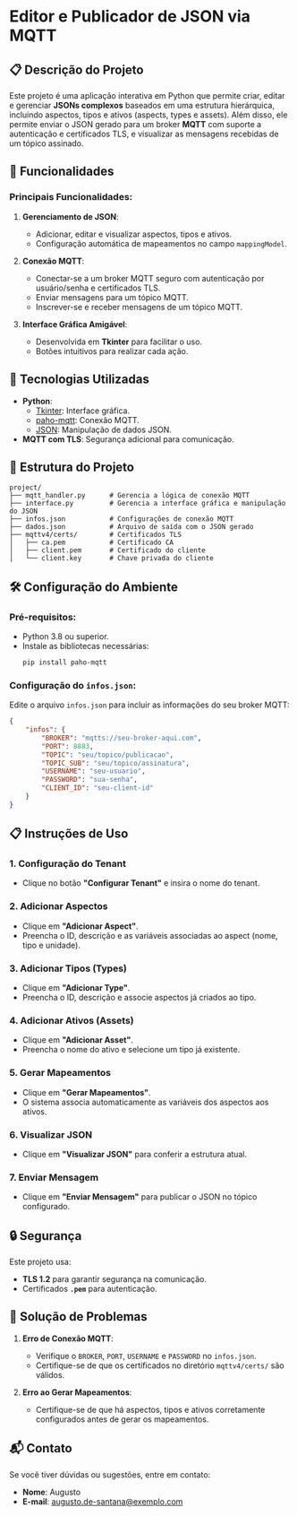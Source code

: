 
# Editor e Publicador de JSON via MQTT

## 📋 Descrição do Projeto

Este projeto é uma aplicação interativa em Python que permite criar, editar e gerenciar **JSONs complexos** baseados em uma estrutura hierárquica, incluindo aspectos, tipos e ativos (aspects, types e assets). Além disso, ele permite enviar o JSON gerado para um broker **MQTT** com suporte a autenticação e certificados TLS, e visualizar as mensagens recebidas de um tópico assinado.

## 🔧 Funcionalidades

### Principais Funcionalidades:
1. **Gerenciamento de JSON**:
   - Adicionar, editar e visualizar aspectos, tipos e ativos.
   - Configuração automática de mapeamentos no campo `mappingModel`.

2. **Conexão MQTT**:
   - Conectar-se a um broker MQTT seguro com autenticação por usuário/senha e certificados TLS.
   - Enviar mensagens para um tópico MQTT.
   - Inscrever-se e receber mensagens de um tópico MQTT.

3. **Interface Gráfica Amigável**:
   - Desenvolvida em **Tkinter** para facilitar o uso.
   - Botões intuitivos para realizar cada ação.

## 🚀 Tecnologias Utilizadas

- **Python**:
  - [Tkinter](https://docs.python.org/3/library/tkinter.html): Interface gráfica.
  - [paho-mqtt](https://www.eclipse.org/paho/): Conexão MQTT.
  - [JSON](https://docs.python.org/3/library/json.html): Manipulação de dados JSON.
- **MQTT com TLS**: Segurança adicional para comunicação.

## 📂 Estrutura do Projeto

```
project/
├── mqtt_handler.py      # Gerencia a lógica de conexão MQTT
├── interface.py         # Gerencia a interface gráfica e manipulação do JSON
├── infos.json           # Configurações de conexão MQTT
├── dados.json           # Arquivo de saída com o JSON gerado
├── mqttv4/certs/        # Certificados TLS
│   ├── ca.pem           # Certificado CA
│   ├── client.pem       # Certificado do cliente
│   └── client.key       # Chave privada do cliente
```

## 🛠️ Configuração do Ambiente

### Pré-requisitos:
- Python 3.8 ou superior.
- Instale as bibliotecas necessárias:
  ```bash
  pip install paho-mqtt
  ```

### Configuração do `infos.json`:
Edite o arquivo `infos.json` para incluir as informações do seu broker MQTT:
```json
{
    "infos": {
        "BROKER": "mqtts://seu-broker-aqui.com",
        "PORT": 8883,
        "TOPIC": "seu/topico/publicacao",
        "TOPIC_SUB": "seu/topico/assinatura",
        "USERNAME": "seu-usuario",
        "PASSWORD": "sua-senha",
        "CLIENT_ID": "seu-client-id"
    }
}
```

## 📋 Instruções de Uso

### 1. Configuração do Tenant
- Clique no botão **"Configurar Tenant"** e insira o nome do tenant.

### 2. Adicionar Aspectos
- Clique em **"Adicionar Aspect"**.
- Preencha o ID, descrição e as variáveis associadas ao aspect (nome, tipo e unidade).

### 3. Adicionar Tipos (Types)
- Clique em **"Adicionar Type"**.
- Preencha o ID, descrição e associe aspectos já criados ao tipo.

### 4. Adicionar Ativos (Assets)
- Clique em **"Adicionar Asset"**.
- Preencha o nome do ativo e selecione um tipo já existente.

### 5. Gerar Mapeamentos
- Clique em **"Gerar Mapeamentos"**.
- O sistema associa automaticamente as variáveis dos aspectos aos ativos.

### 6. Visualizar JSON
- Clique em **"Visualizar JSON"** para conferir a estrutura atual.

### 7. Enviar Mensagem
- Clique em **"Enviar Mensagem"** para publicar o JSON no tópico configurado.

## 🔒 Segurança

Este projeto usa:
- **TLS 1.2** para garantir segurança na comunicação.
- Certificados **`.pem`** para autenticação.

## 🐞 Solução de Problemas

1. **Erro de Conexão MQTT**:
   - Verifique o `BROKER`, `PORT`, `USERNAME` e `PASSWORD` no `infos.json`.
   - Certifique-se de que os certificados no diretório `mqttv4/certs/` são válidos.

2. **Erro ao Gerar Mapeamentos**:
   - Certifique-se de que há aspectos, tipos e ativos corretamente configurados antes de gerar os mapeamentos.

## 📬 Contato

Se você tiver dúvidas ou sugestões, entre em contato:
- **Nome**: Augusto
- **E-mail**: augusto.de-santana@exemplo.com
